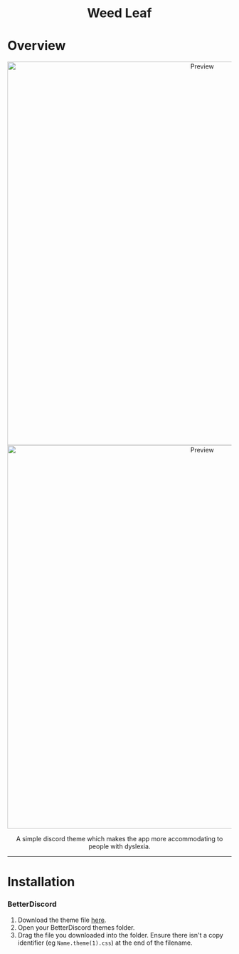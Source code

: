 <h1 align="center">Weed Leaf</h1>

# Overview

<p align="center">
  <img alt="Preview" width="860" alt="preview" src="https://i.imgur.com/u1I4AAb.png">
  <img alt="Preview" width="860" alt="preview" src="https://i.imgur.com/ErFLmiJ.png">
<p align="center">

<p align="center">A simple discord theme which makes the app more accommodating to people with dyslexia.</p>

---

# Installation

### BetterDiscord

1. Download the theme file [here](https://downgit.github.io/#/home?url=https://github.com/jpmn333/Weed-Leaf/blob/main/Weed-Leaf.theme.css).
2. Open your BetterDiscord themes folder.
3. Drag the file you downloaded into the folder. Ensure there isn't a copy identifier (eg `Name.theme(1).css`) at the end of the filename.
